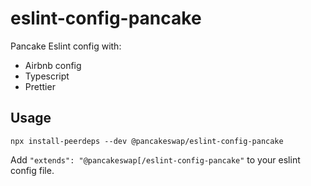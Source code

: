 # eslint-config-pancake

Pancake Eslint config with:

- Airbnb config
- Typescript
- Prettier

## Usage

```
npx install-peerdeps --dev @pancakeswap/eslint-config-pancake
```

Add `"extends": "@pancakeswap[/eslint-config-pancake"` to your eslint config file.

